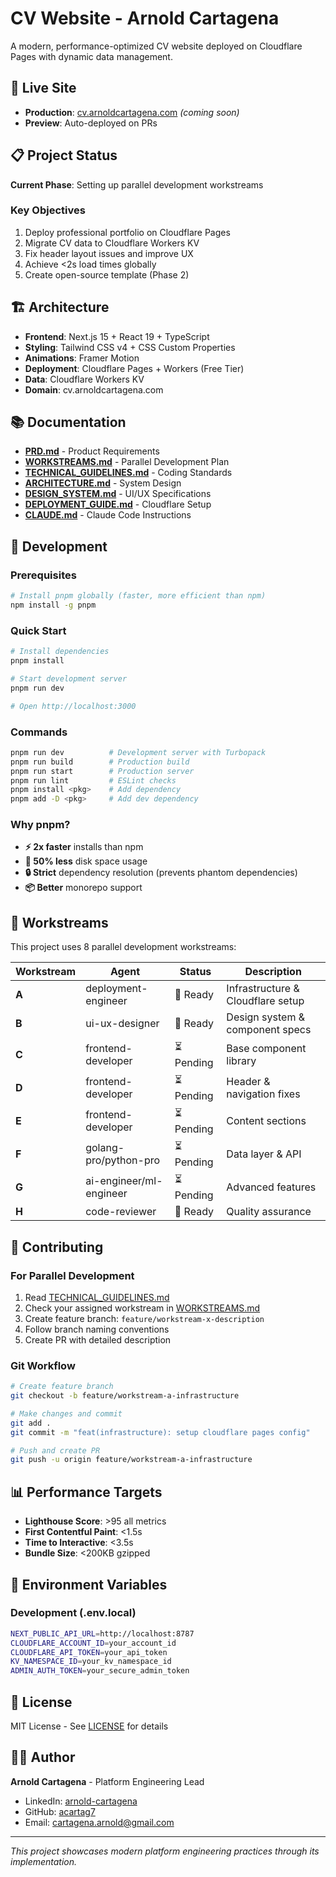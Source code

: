 # CV Website - Arnold Cartagena

A modern, performance-optimized CV website deployed on Cloudflare Pages with dynamic data management.

## 🚀 Live Site

- **Production**: [cv.arnoldcartagena.com](https://cv.arnoldcartagena.com) _(coming soon)_
- **Preview**: Auto-deployed on PRs

## 📋 Project Status

**Current Phase**: Setting up parallel development workstreams

### Key Objectives

1. Deploy professional portfolio on Cloudflare Pages
2. Migrate CV data to Cloudflare Workers KV
3. Fix header layout issues and improve UX
4. Achieve <2s load times globally
5. Create open-source template (Phase 2)

## 🏗️ Architecture

- **Frontend**: Next.js 15 + React 19 + TypeScript
- **Styling**: Tailwind CSS v4 + CSS Custom Properties
- **Animations**: Framer Motion
- **Deployment**: Cloudflare Pages + Workers (Free Tier)
- **Data**: Cloudflare Workers KV
- **Domain**: cv.arnoldcartagena.com

## 📚 Documentation

- [**PRD.md**](./PRD.md) - Product Requirements
- [**WORKSTREAMS.md**](./WORKSTREAMS.md) - Parallel Development Plan
- [**TECHNICAL_GUIDELINES.md**](./TECHNICAL_GUIDELINES.md) - Coding Standards
- [**ARCHITECTURE.md**](./ARCHITECTURE.md) - System Design
- [**DESIGN_SYSTEM.md**](./DESIGN_SYSTEM.md) - UI/UX Specifications
- [**DEPLOYMENT_GUIDE.md**](./DEPLOYMENT_GUIDE.md) - Cloudflare Setup
- [**CLAUDE.md**](./CLAUDE.md) - Claude Code Instructions

## 🔧 Development

### Prerequisites

```bash
# Install pnpm globally (faster, more efficient than npm)
npm install -g pnpm
```

### Quick Start

```bash
# Install dependencies
pnpm install

# Start development server
pnpm run dev

# Open http://localhost:3000
```

### Commands

```bash
pnpm run dev          # Development server with Turbopack
pnpm run build        # Production build
pnpm run start        # Production server
pnpm run lint         # ESLint checks
pnpm install <pkg>    # Add dependency
pnpm add -D <pkg>     # Add dev dependency
```

### Why pnpm?

- **⚡ 2x faster** installs than npm
- **💾 50% less** disk space usage
- **🔒 Strict** dependency resolution (prevents phantom dependencies)
- **📦 Better** monorepo support

## 🌊 Workstreams

This project uses 8 parallel development workstreams:

| Workstream | Agent                   | Status     | Description                       |
| ---------- | ----------------------- | ---------- | --------------------------------- |
| **A**      | deployment-engineer     | 🔄 Ready   | Infrastructure & Cloudflare setup |
| **B**      | ui-ux-designer          | 🔄 Ready   | Design system & component specs   |
| **C**      | frontend-developer      | ⏳ Pending | Base component library            |
| **D**      | frontend-developer      | ⏳ Pending | Header & navigation fixes         |
| **E**      | frontend-developer      | ⏳ Pending | Content sections                  |
| **F**      | golang-pro/python-pro   | ⏳ Pending | Data layer & API                  |
| **G**      | ai-engineer/ml-engineer | ⏳ Pending | Advanced features                 |
| **H**      | code-reviewer           | 🔄 Ready   | Quality assurance                 |

## 🤝 Contributing

### For Parallel Development

1. Read [TECHNICAL_GUIDELINES.md](./TECHNICAL_GUIDELINES.md)
2. Check your assigned workstream in [WORKSTREAMS.md](./WORKSTREAMS.md)
3. Create feature branch: `feature/workstream-x-description`
4. Follow branch naming conventions
5. Create PR with detailed description

### Git Workflow

```bash
# Create feature branch
git checkout -b feature/workstream-a-infrastructure

# Make changes and commit
git add .
git commit -m "feat(infrastructure): setup cloudflare pages config"

# Push and create PR
git push -u origin feature/workstream-a-infrastructure
```

## 📊 Performance Targets

- **Lighthouse Score**: >95 all metrics
- **First Contentful Paint**: <1.5s
- **Time to Interactive**: <3.5s
- **Bundle Size**: <200KB gzipped

## 🔐 Environment Variables

### Development (.env.local)

```bash
NEXT_PUBLIC_API_URL=http://localhost:8787
CLOUDFLARE_ACCOUNT_ID=your_account_id
CLOUDFLARE_API_TOKEN=your_api_token
KV_NAMESPACE_ID=your_kv_namespace_id
ADMIN_AUTH_TOKEN=your_secure_admin_token
```

## 📄 License

MIT License - See [LICENSE](./LICENSE) for details

## 🙋‍♂️ Author

**Arnold Cartagena** - Platform Engineering Lead

- LinkedIn: [arnold-cartagena](https://linkedin.com/in/arnold-cartagena)
- GitHub: [acartag7](https://github.com/acartag7)
- Email: cartagena.arnold@gmail.com

---

_This project showcases modern platform engineering practices through its implementation._
